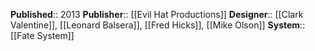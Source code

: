 **Published**:: 2013
**Publisher**:: [[Evil Hat Productions]]
**Designer**:: [[Clark Valentine]], [[Leonard Balsera]], [[Fred Hicks]], [[Mike Olson]]
**System**:: [[Fate System]]
